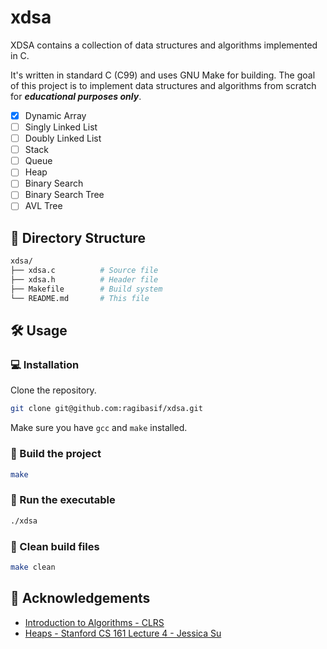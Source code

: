 # xdsa

XDSA contains a collection of data structures and algorithms implemented in C.

It's written in standard C (C99) and uses GNU Make for building. The goal of this project is to implement data structures and algorithms from scratch for ***educational purposes only***.

- [x] Dynamic Array
- [ ] Singly Linked List
- [ ] Doubly Linked List
- [ ] Stack
- [ ] Queue
- [ ] Heap
- [ ] Binary Search
- [ ] Binary Search Tree
- [ ] AVL Tree

## 📁 Directory Structure

```bash
xdsa/
├── xdsa.c          # Source file
├── xdsa.h          # Header file
├── Makefile        # Build system
└── README.md       # This file
```

## 🛠️ Usage

### 💻 Installation

Clone the repository.

```bash
git clone git@github.com:ragibasif/xdsa.git
```

Make sure you have `gcc` and `make` installed.

### 🔧 Build the project

```bash
make
```

### 🏃 Run the executable

```bash
./xdsa
```

### 🧹 Clean build files

```bash
make clean
```

## 📑 Acknowledgements

- [Introduction to Algorithms - CLRS](https://mitpress.mit.edu/9780262046305/introduction-to-algorithms/)
- [Heaps - Stanford CS 161 Lecture 4 - Jessica Su](https://web.stanford.edu/class/archive/cs/cs161/cs161.1168/lecture4.pdf)
